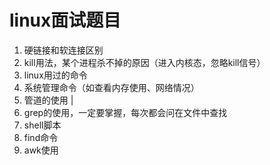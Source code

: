 # linux面试题目 

1. 硬链接和软连接区别
2. kill用法，某个进程杀不掉的原因（进入内核态，忽略kill信号）
3. linux用过的命令
4. 系统管理命令（如查看内存使用、网络情况）
5. 管道的使用 |
6. grep的使用，一定要掌握，每次都会问在文件中查找
7. shell脚本
8. find命令
9. awk使用